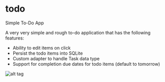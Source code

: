 # todo
Simple To-Do App

A very very simple and rough to-do application that has the following features:

- Ability to edit items on click
- Persist the todo items into SQLite 
- Custom adapter to handle Task data type
- Support for completion due dates for todo items (default to tomorrow)

![alt tag](http://imgur.com/myHLoA7.gif)
